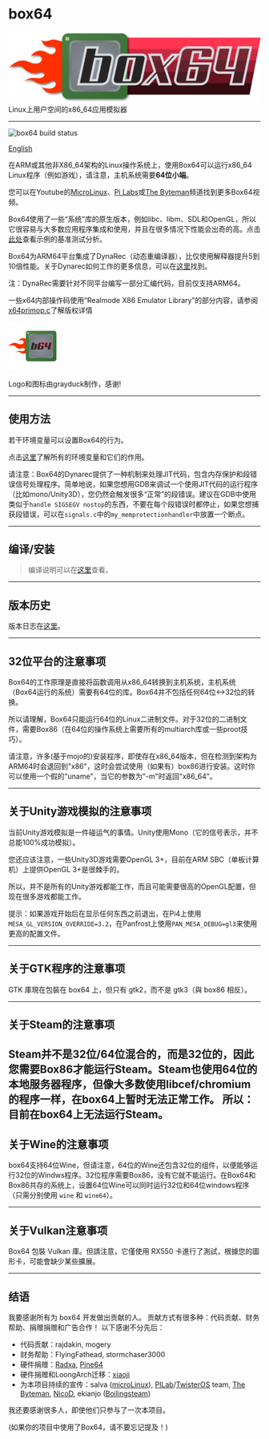 # box64

![Official logo](img/Box64Logo.png "Official Logo")
Linux上用户空间的x86_64应用模拟器 

----
![box64 build status](https://app.travis-ci.com/ptitSeb/box64.svg?branch=main)

[English](README.md)

在ARM或其他非X86_64架构的Linux操作系统上，使用Box64可以运行x86_64 Linux程序（例如游戏），请注意，主机系统需要**64位小端**。

您可以在Youtube的[MicroLinux](https://www.youtube.com/channel/UCwFQAEj1lp3out4n7BeBatQ)、[Pi Labs](https://www.youtube.com/channel/UCgfQjdc5RceRlTGfuthBs7g)或[The Byteman](https://www.youtube.com/channel/UCEr8lpIJ3B5Ctc5BvcOHSnA)频道找到更多Box64视频。

Box64使用了一些“系统”库的原生版本，例如libc、libm、SDL和OpenGL，所以它很容易与大多数应用程序集成和使用，并且在很多情况下性能会出奇的高。点击[此处](https://box86.org/index.php/2021/06/game-performances/)查看示例的基准测试分析。

Box64为ARM64平台集成了DynaRec（动态重编译器），比仅使用解释器提升5到10倍性能。关于Dynarec如何工作的更多信息，可以在[这里](https://box86.org/2021/07/inner-workings-a-high%e2%80%91level-view-of-box86-and-a-low%e2%80%91level-view-of-the-dynarec/)找到。

注：DynaRec需要针对不同平台编写一部分汇编代码，目前仅支持ARM64。

一些x64内部操作码使用“Realmode X86 Emulator Library”的部分内容，请参阅[x64primop.c](../src/emu/x64primop.c)了解版权详情 

<img src="img/Box64Icon.png" width="96" height="96">

Logo和图标由grayduck制作，感谢!

----

使用方法
----

若干环境变量可以设置Box64的行为。

点击[这里](USAGE.md)了解所有的环境变量和它们的作用。

请注意：Box64的Dynarec提供了一种机制来处理JIT代码，包含内存保护和段错误信号处理程序。简单地说，如果您想用GDB来调试一个使用JIT代码的运行程序（比如mono/Unity3D），您仍然会触发很多“正常”的段错误。建议在GDB中使用类似于`handle SIGSEGV nostop`的东西，不要在每个段错误时都停止，如果您想捕获段错误，可以在`signals.c`中的`my_memprotectionhandler`中放置一个断点。

----

编译/安装
----
> 编译说明可以在[这里](COMPILE.md)查看。  

----

版本历史
----

版本日志在[这里](CHANGELOG.md)。

----

32位平台的注意事项
----

Box64的工作原理是直接将函数调用从x86_64转换到主机系统，主机系统（Box64运行的系统）需要有64位的库。Box64并不包括任何64位<->32位的转换。

所以请理解，Box64只能运行64位的Linux二进制文件。对于32位的二进制文件，需要Box86（在64位的操作系统上需要所有的multiarch库或一些proot技巧）。

请注意，许多(基于mojo的)安装程序，即使存在x86_64版本，但在检测到架构为ARM64时会退回到"x86"，这时会尝试使用（如果有）box86进行安装。这时你可以使用一个假的"uname"，当它的参数为"-m"时返回"x86_64"。

----

关于Unity游戏模拟的注意事项
----

当前Unity游戏模拟是一件碰运气的事情。Unity使用Mono（它的信号表示，并不总能100%成功模拟）。

您还应该注意，一些Unity3D游戏需要OpenGL 3+，目前在ARM SBC（单板计算机）上提供OpenGL 3+是很棘手的。

所以，并不是所有的Unity游戏都能工作，而且可能需要很高的OpenGL配置，但现在很多游戏都能工作。

提示：如果游戏开始后在显示任何东西之前退出，在Pi4上使用`MESA_GL_VERSION_OVERRIDE=3.2`，在Panfrost上使用`PAN_MESA_DEBUG=gl3`来使用更高的配置文件。

----

关于GTK程序的注意事项
----

GTK 庫現在包裝在 box64 上，但只有 gtk2，而不是 gtk3（與 box86 相反）。

----

关于Steam的注意事项
----

Steam并不是32位/64位混合的，而是32位的，因此您需要Box86才能运行Steam。Steam也使用64位的本地服务器程序，但像大多数使用libcef/chromium的程序一样，在box64上暂时无法正常工作。
所以：目前在box64上无法运行Steam。
----

关于Wine的注意事项
----

box64支持64位Wine，但请注意，64位的Wine还包含32位的组件，以便能够运行32位的Windws程序。32位程序需要Box86，没有它就不能运行。在Box64和Box86共存的系统上，设置64位Wine可以同时运行32位和64位windows程序（只需分别使用 `wine` 和 `wine64`）。

----

关于Vulkan注意事项
----

Box64 包裝 Vulkan 庫。但請注意，它僅使用 RX550 卡進行了測試，根據您的圖形卡，可能會缺少某些擴展。

----

结语
----

我要感谢所有为 box64 开发做出贡献的人。
贡献方式有很多种：代码贡献、财务帮助、捐赠捐赠和广告合作！
以下感谢不分先后： 
 * 代码贡献：rajdakin, mogery
 * 财务帮助：FlyingFathead, stormchaser3000
 * 硬件捐赠：[Radxa](https://rockpi.org/), [Pine64](https://www.pine64.org/)
 * 硬件捐赠和LoongArch迁移：[xiaoji](https://www.linuxgame.cn)
 * 为本项目持续的宣传：salva ([microLinux](https://www.youtube.com/channel/UCwFQAEj1lp3out4n7BeBatQ)), [PILab](https://www.youtube.com/channel/UCgfQjdc5RceRlTGfuthBs7g)/[TwisterOS](https://twisteros.com/) team, [The Byteman](https://www.youtube.com/channel/UCEr8lpIJ3B5Ctc5BvcOHSnA), [NicoD](https://www.youtube.com/channel/UCpv7NFr0-9AB5xoklh3Snhg), ekianjo ([Boilingsteam](https://boilingsteam.com/))

我还要感谢很多人，即使他们只参与了一次本项目。

(如果你的项目中使用了Box64，请不要忘记提及！)
